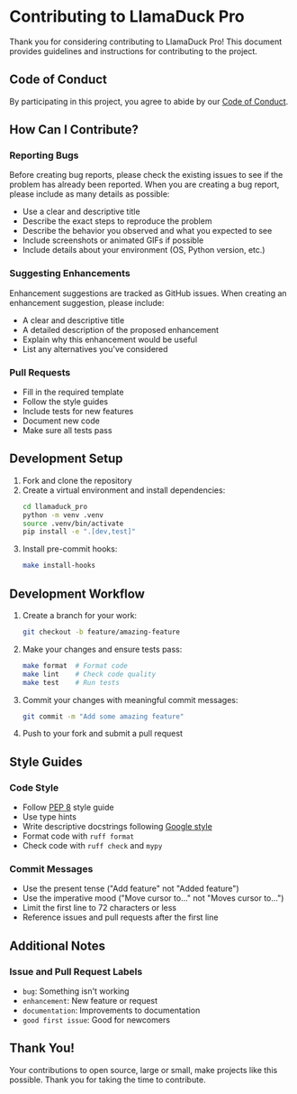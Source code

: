 # Contributing to LlamaDuck Pro

Thank you for considering contributing to LlamaDuck Pro! This document provides guidelines and instructions for contributing to the project.

## Code of Conduct

By participating in this project, you agree to abide by our [Code of Conduct](CODE_OF_CONDUCT.md).

## How Can I Contribute?

### Reporting Bugs

Before creating bug reports, please check the existing issues to see if the problem has already been reported. When you are creating a bug report, please include as many details as possible:

- Use a clear and descriptive title
- Describe the exact steps to reproduce the problem
- Describe the behavior you observed and what you expected to see
- Include screenshots or animated GIFs if possible
- Include details about your environment (OS, Python version, etc.)

### Suggesting Enhancements

Enhancement suggestions are tracked as GitHub issues. When creating an enhancement suggestion, please include:

- A clear and descriptive title
- A detailed description of the proposed enhancement
- Explain why this enhancement would be useful
- List any alternatives you've considered

### Pull Requests

- Fill in the required template
- Follow the style guides
- Include tests for new features
- Document new code
- Make sure all tests pass

## Development Setup

1. Fork and clone the repository
2. Create a virtual environment and install dependencies:
   ```bash
   cd llamaduck_pro
   python -m venv .venv
   source .venv/bin/activate
   pip install -e ".[dev,test]"
   ```
3. Install pre-commit hooks:
   ```bash
   make install-hooks
   ```

## Development Workflow

1. Create a branch for your work:
   ```bash
   git checkout -b feature/amazing-feature
   ```

2. Make your changes and ensure tests pass:
   ```bash
   make format  # Format code
   make lint    # Check code quality
   make test    # Run tests
   ```

3. Commit your changes with meaningful commit messages:
   ```bash
   git commit -m "Add some amazing feature"
   ```

4. Push to your fork and submit a pull request

## Style Guides

### Code Style

- Follow [PEP 8](https://www.python.org/dev/peps/pep-0008/) style guide
- Use type hints
- Write descriptive docstrings following [Google style](https://google.github.io/styleguide/pyguide.html#38-comments-and-docstrings)
- Format code with `ruff format`
- Check code with `ruff check` and `mypy`

### Commit Messages

- Use the present tense ("Add feature" not "Added feature")
- Use the imperative mood ("Move cursor to..." not "Moves cursor to...")
- Limit the first line to 72 characters or less
- Reference issues and pull requests after the first line

## Additional Notes

### Issue and Pull Request Labels

- `bug`: Something isn't working
- `enhancement`: New feature or request
- `documentation`: Improvements to documentation
- `good first issue`: Good for newcomers

## Thank You!

Your contributions to open source, large or small, make projects like this possible. Thank you for taking the time to contribute. 
